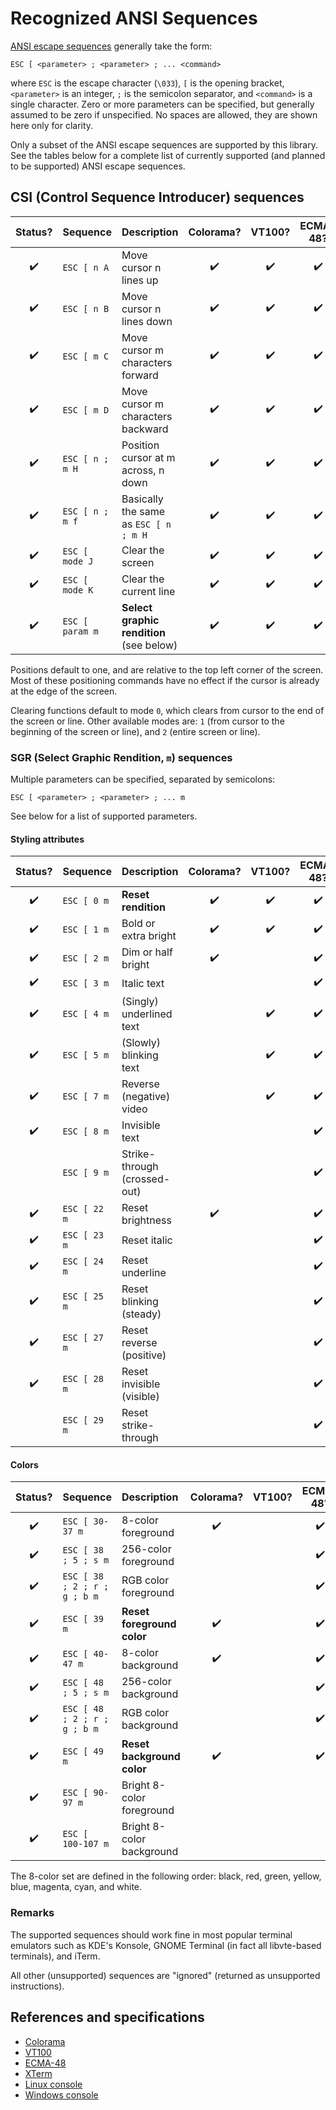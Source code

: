 # Recognized ANSI Sequences

[ANSI escape sequences](https://en.wikipedia.org/wiki/ANSI_escape_code)
generally take the form:

    ESC [ <parameter> ; <parameter> ; ... <command>

where `ESC` is the escape character (`\033`), `[` is the opening bracket,
`<parameter>` is an integer, `;` is the semicolon separator, and `<command>` is
a single character. Zero or more parameters can be specified, but generally
assumed to be zero if unspecified. No spaces are allowed, they are shown here
only for clarity.

Only a subset of the ANSI escape sequences are supported by this library. See
the tables below for a complete list of currently supported (and planned to be
supported) ANSI escape sequences.

## CSI (Control Sequence Introducer) sequences

| Status? | Sequence        | Description                              | Colorama? | VT100? | ECMA-48? | XTerm? | Linux? | Windows? |
| :-----: | :-------------- | :--------------------------------------- | :-------: | :----: | :------: | :----: | :----: | :------: |
|   ✔️    | `ESC [ n A`     | Move cursor n lines up                   |    ✔️     |   ✔️   |    ✔️    |   ✔️   |   ✔️   |    ✔️    |
|   ✔️    | `ESC [ n B`     | Move cursor n lines down                 |    ✔️     |   ✔️   |    ✔️    |   ✔️   |   ✔️   |    ✔️    |
|   ✔️    | `ESC [ m C`     | Move cursor m characters forward         |    ✔️     |   ✔️   |    ✔️    |   ✔️   |   ✔️   |    ✔️    |
|   ✔️    | `ESC [ m D`     | Move cursor m characters backward        |    ✔️     |   ✔️   |    ✔️    |   ✔️   |   ✔️   |    ✔️    |
|   ✔️    | `ESC [ n ; m H` | Position cursor at m across, n down      |    ✔️     |   ✔️   |    ✔️    |   ✔️   |   ✔️   |    ✔️    |
|   ✔️    | `ESC [ n ; m f` | Basically the same as `ESC [ n ; m H`    |    ✔️     |   ✔️   |    ✔️    |   ✔️   |   ✔️   |    ✔️    |
|   ✔️    | `ESC [ mode J`  | Clear the screen                         |    ✔️     |   ✔️   |    ✔️    |   ✔️   |   ✔️   |    ✔️    |
|   ✔️    | `ESC [ mode K`  | Clear the current line                   |    ✔️     |   ✔️   |    ✔️    |   ✔️   |   ✔️   |    ✔️    |
|   ✔️    | `ESC [ param m` | **Select graphic rendition** (see below) |    ✔️     |   ✔️   |    ✔️    |   ✔️   |   ✔️   |    ✔️    |

Positions default to one, and are relative to the top left corner of the screen.
Most of these positioning commands have no effect if the cursor is already at
the edge of the screen.

Clearing functions default to mode `0`, which clears from cursor to the end of
the screen or line. Other available modes are: `1` (from cursor to the beginning
of the screen or line), and `2` (entire screen or line).

### SGR (Select Graphic Rendition, `m`) sequences

Multiple parameters can be specified, separated by semicolons:

    ESC [ <parameter> ; <parameter> ; ... m

See below for a list of supported parameters.

#### Styling attributes

| Status? | Sequence     | Description                  | Colorama? | VT100? | ECMA-48? | XTerm? | Linux? | Windows? |
| :-----: | :----------- | :--------------------------- | :-------: | :----: | :------: | :----: | :----: | :------: |
|   ✔️    | `ESC [ 0 m`  | **Reset rendition**          |    ✔️     |   ✔️   |    ✔️    |   ✔️   |   ✔️   |    ✔️    |
|   ✔️    | `ESC [ 1 m`  | Bold or extra bright         |    ✔️     |   ✔️   |    ✔️    |   ✔️   |   ✔️   |    ✔️    |
|   ✔️    | `ESC [ 2 m`  | Dim or half bright           |    ✔️     |        |    ✔️    |   ✔️   |   ✔️   |          |
|   ✔️    | `ESC [ 3 m`  | Italic text                  |           |        |    ✔️    |   ✔️   |        |          |
|   ✔️    | `ESC [ 4 m`  | (Singly) underlined text     |           |   ✔️   |    ✔️    |   ✔️   |   ✔️   |    ✔️    |
|   ✔️    | `ESC [ 5 m`  | (Slowly) blinking text       |           |   ✔️   |    ✔️    |   ✔️   |   ✔️   |          |
|   ✔️    | `ESC [ 7 m`  | Reverse (negative) video     |           |   ✔️   |    ✔️    |   ✔️   |   ✔️   |    ✔️    |
|   ✔️    | `ESC [ 8 m`  | Invisible text               |           |        |    ✔️    |   ✔️   |        |          |
|         | `ESC [ 9 m`  | Strike-through (crossed-out) |           |        |    ✔️    |   ✔️   |        |          |
|   ✔️    | `ESC [ 22 m` | Reset brightness             |    ✔️     |        |    ✔️    |   ✔️   |   ✔️   |    ✔️    |
|   ✔️    | `ESC [ 23 m` | Reset italic                 |           |        |    ✔️    |   ✔️   |        |          |
|   ✔️    | `ESC [ 24 m` | Reset underline              |           |        |    ✔️    |   ✔️   |   ✔️   |    ✔️    |
|   ✔️    | `ESC [ 25 m` | Reset blinking (steady)      |           |        |    ✔️    |   ✔️   |   ✔️   |          |
|   ✔️    | `ESC [ 27 m` | Reset reverse (positive)     |           |        |    ✔️    |   ✔️   |   ✔️   |    ✔️    |
|   ✔️    | `ESC [ 28 m` | Reset invisible (visible)    |           |        |    ✔️    |   ✔️   |        |          |
|         | `ESC [ 29 m` | Reset strike-through         |           |        |    ✔️    |   ✔️   |        |          |

#### Colors

| Status? | Sequence                     | Description                | Colorama? | VT100? | ECMA-48? | XTerm? | Linux? | Windows? |
| :-----: | :--------------------------- | :------------------------- | :-------: | :----: | :------: | :----: | :----: | :------: |
|   ✔️    | `ESC [ 30-37 m`              | 8-color foreground         |    ✔️     |        |    ✔️    |   ✔️   |   ✔️   |    ✔️    |
|   ✔️    | `ESC [ 38 ; 5 ; s m`         | 256-color foreground       |           |        |    ✔️    |   ✔️   |   ✔️   |    ✔️    |
|   ✔️    | `ESC [ 38 ; 2 ; r ; g ; b m` | RGB color foreground       |           |        |    ✔️    |   ✔️   |   ✔️   |    ✔️    |
|   ✔️    | `ESC [ 39 m`                 | **Reset foreground color** |    ✔️     |        |    ✔️    |   ✔️   |   ✔️   |    ✔️    |
|   ✔️    | `ESC [ 40-47 m`              | 8-color background         |    ✔️     |        |    ✔️    |   ✔️   |   ✔️   |    ✔️    |
|   ✔️    | `ESC [ 48 ; 5 ; s m`         | 256-color background       |           |        |    ✔️    |   ✔️   |   ✔️   |    ✔️    |
|   ✔️    | `ESC [ 48 ; 2 ; r ; g ; b m` | RGB color background       |           |        |    ✔️    |   ✔️   |   ✔️   |    ✔️    |
|   ✔️    | `ESC [ 49 m`                 | **Reset background color** |    ✔️     |        |    ✔️    |   ✔️   |   ✔️   |    ✔️    |
|   ✔️    | `ESC [ 90-97 m`              | Bright 8-color foreground  |           |        |          |   ✔️   |   ✔️   |    ✔️    |
|   ✔️    | `ESC [ 100-107 m`            | Bright 8-color background  |           |        |          |   ✔️   |   ✔️   |    ✔️    |

The 8-color set are defined in the following order: black, red, green, yellow,
blue, magenta, cyan, and white.

### Remarks

The supported sequences should work fine in most popular terminal emulators such
as KDE's Konsole, GNOME Terminal (in fact all libvte-based terminals), and
iTerm.

All other (unsupported) sequences are "ignored" (returned as unsupported
instructions).

## References and specifications

-   [Colorama](https://github.com/tartley/colorama#recognised-ansi-sequences)
-   [VT100](https://vt100.net/docs/vt100-ug/chapter3.html)
-   [ECMA-48](https://www.ecma-international.org/publications-and-standards/standards/ecma-48/)
-   [XTerm](https://invisible-island.net/xterm/ctlseqs/ctlseqs.html)
-   [Linux console](https://man7.org/linux/man-pages/man4/console_codes.4.html)
-   [Windows console](https://docs.microsoft.com/en-us/windows/console/console-virtual-terminal-sequences)
